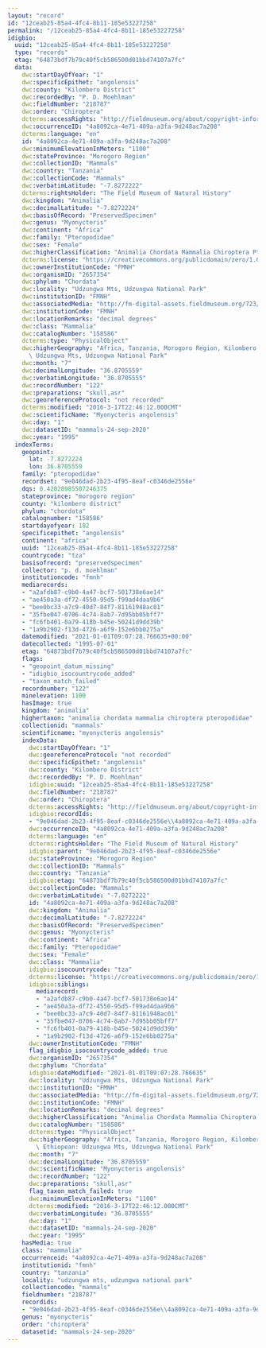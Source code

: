 ```yaml
---
layout: "record"
id: "12ceab25-85a4-4fc4-8b11-185e53227258"
permalink: "/12ceab25-85a4-4fc4-8b11-185e53227258"
idigbio:
  uuid: "12ceab25-85a4-4fc4-8b11-185e53227258"
  type: "records"
  etag: "64873bdf7b79c40f5cb586500d01bbd74107a7fc"
  data:
    dwc:startDayOfYear: "1"
    dwc:specificEpithet: "angolensis"
    dwc:county: "Kilombero District"
    dwc:recordedBy: "P. D. Moehlman"
    dwc:fieldNumber: "218787"
    dwc:order: "Chiroptera"
    dcterms:accessRights: "http://fieldmuseum.org/about/copyright-information"
    dwc:occurrenceID: "4a8092ca-4e71-409a-a3fa-9d248ac7a208"
    dcterms:language: "en"
    id: "4a8092ca-4e71-409a-a3fa-9d248ac7a208"
    dwc:minimumElevationInMeters: "1100"
    dwc:stateProvince: "Morogoro Region"
    dwc:collectionID: "Mammals"
    dwc:country: "Tanzania"
    dwc:collectionCode: "Mammals"
    dwc:verbatimLatitude: "-7.8272222"
    dcterms:rightsHolder: "The Field Museum of Natural History"
    dwc:kingdom: "Animalia"
    dwc:decimalLatitude: "-7.8272224"
    dwc:basisOfRecord: "PreservedSpecimen"
    dwc:genus: "Myonycteris"
    dwc:continent: "Africa"
    dwc:family: "Pteropodidae"
    dwc:sex: "Female"
    dwc:higherClassification: "Animalia Chordata Mammalia Chiroptera Pteropodidae"
    dcterms:license: "https://creativecommons.org/publicdomain/zero/1.0/"
    dwc:ownerInstitutionCode: "FMNH"
    dwc:organismID: "2657354"
    dwc:phylum: "Chordata"
    dwc:locality: "Udzungwa Mts, Udzungwa National Park"
    dwc:institutionID: "FMNH"
    dwc:associatedMedia: "http://fm-digital-assets.fieldmuseum.org/723/799/158586_DLowerJaw_RB01_MZ.jpg|http://fm-digital-assets.fieldmuseum.org/723/800/158586_Dorsal_RB01_MZ.jpg|http://fm-digital-assets.fieldmuseum.org/723/801/158586_FullLateral_RB01_MZ.jpg|http://fm-digital-asse"
    dwc:institutionCode: "FMNH"
    dwc:locationRemarks: "decimal degrees"
    dwc:class: "Mammalia"
    dwc:catalogNumber: "158586"
    dcterms:type: "PhysicalObject"
    dwc:higherGeography: "Africa, Tanzania, Morogoro Region, Kilombero District, Ethiopean:\
      \ Udzungwa Mts, Udzungwa National Park"
    dwc:month: "7"
    dwc:decimalLongitude: "36.8705559"
    dwc:verbatimLongitude: "36.8705555"
    dwc:recordNumber: "122"
    dwc:preparations: "skull,asr"
    dwc:georeferenceProtocol: "not recorded"
    dcterms:modified: "2016-3-17T22:46:12.000CMT"
    dwc:scientificName: "Myonycteris angolensis"
    dwc:day: "1"
    dwc:datasetID: "mammals-24-sep-2020"
    dwc:year: "1995"
  indexTerms:
    geopoint:
      lat: -7.8272224
      lon: 36.8705559
    family: "pteropodidae"
    recordset: "9e046dad-2b23-4f95-8eaf-c0346de2556e"
    dqs: 0.42028985507246375
    stateprovince: "morogoro region"
    county: "kilombero district"
    phylum: "chordata"
    catalognumber: "158586"
    startdayofyear: 182
    specificepithet: "angolensis"
    continent: "africa"
    uuid: "12ceab25-85a4-4fc4-8b11-185e53227258"
    countrycode: "tza"
    basisofrecord: "preservedspecimen"
    collector: "p. d. moehlman"
    institutioncode: "fmnh"
    mediarecords:
    - "a2afdb87-c9b0-4a47-bcf7-501738e6ae14"
    - "ae450a3a-df72-4550-95d5-f99ad4daa9b6"
    - "bee0bc33-a7c9-40d7-84f7-81161948ac01"
    - "35fbe047-0706-4c74-8ab7-7d95bb05bff7"
    - "fc6fb401-0a79-418b-b45e-50241d9dd39b"
    - "1a9b2902-f13d-4726-a6f9-152e6bb0275a"
    datemodified: "2021-01-01T09:07:28.766635+00:00"
    datecollected: "1995-07-01"
    etag: "64873bdf7b79c40f5cb586500d01bbd74107a7fc"
    flags:
    - "geopoint_datum_missing"
    - "idigbio_isocountrycode_added"
    - "taxon_match_failed"
    recordnumber: "122"
    minelevation: 1100
    hasImage: true
    kingdom: "animalia"
    highertaxon: "animalia chordata mammalia chiroptera pteropodidae"
    collectionid: "mammals"
    scientificname: "myonycteris angolensis"
    indexData:
      dwc:startDayOfYear: "1"
      dwc:georeferenceProtocol: "not recorded"
      dwc:specificEpithet: "angolensis"
      dwc:county: "Kilombero District"
      dwc:recordedBy: "P. D. Moehlman"
      idigbio:uuid: "12ceab25-85a4-4fc4-8b11-185e53227258"
      dwc:fieldNumber: "218787"
      dwc:order: "Chiroptera"
      dcterms:accessRights: "http://fieldmuseum.org/about/copyright-information"
      idigbio:recordIds:
      - "9e046dad-2b23-4f95-8eaf-c0346de2556e\\4a8092ca-4e71-409a-a3fa-9d248ac7a208"
      dwc:occurrenceID: "4a8092ca-4e71-409a-a3fa-9d248ac7a208"
      dcterms:language: "en"
      dcterms:rightsHolder: "The Field Museum of Natural History"
      idigbio:parent: "9e046dad-2b23-4f95-8eaf-c0346de2556e"
      dwc:stateProvince: "Morogoro Region"
      dwc:collectionID: "Mammals"
      dwc:country: "Tanzania"
      idigbio:etag: "64873bdf7b79c40f5cb586500d01bbd74107a7fc"
      dwc:collectionCode: "Mammals"
      dwc:verbatimLatitude: "-7.8272222"
      id: "4a8092ca-4e71-409a-a3fa-9d248ac7a208"
      dwc:kingdom: "Animalia"
      dwc:decimalLatitude: "-7.8272224"
      dwc:basisOfRecord: "PreservedSpecimen"
      dwc:genus: "Myonycteris"
      dwc:continent: "Africa"
      dwc:family: "Pteropodidae"
      dwc:sex: "Female"
      dwc:class: "Mammalia"
      idigbio:isocountrycode: "tza"
      dcterms:license: "https://creativecommons.org/publicdomain/zero/1.0/"
      idigbio:siblings:
        mediarecord:
        - "a2afdb87-c9b0-4a47-bcf7-501738e6ae14"
        - "ae450a3a-df72-4550-95d5-f99ad4daa9b6"
        - "bee0bc33-a7c9-40d7-84f7-81161948ac01"
        - "35fbe047-0706-4c74-8ab7-7d95bb05bff7"
        - "fc6fb401-0a79-418b-b45e-50241d9dd39b"
        - "1a9b2902-f13d-4726-a6f9-152e6bb0275a"
      dwc:ownerInstitutionCode: "FMNH"
      flag_idigbio_isocountrycode_added: true
      dwc:organismID: "2657354"
      dwc:phylum: "Chordata"
      idigbio:dateModified: "2021-01-01T09:07:28.766635"
      dwc:locality: "Udzungwa Mts, Udzungwa National Park"
      dwc:institutionID: "FMNH"
      dwc:associatedMedia: "http://fm-digital-assets.fieldmuseum.org/723/799/158586_DLowerJaw_RB01_MZ.jpg|http://fm-digital-assets.fieldmuseum.org/723/800/158586_Dorsal_RB01_MZ.jpg|http://fm-digital-assets.fieldmuseum.org/723/801/158586_FullLateral_RB01_MZ.jpg|http://fm-digital-asse"
      dwc:institutionCode: "FMNH"
      dwc:locationRemarks: "decimal degrees"
      dwc:higherClassification: "Animalia Chordata Mammalia Chiroptera Pteropodidae"
      dwc:catalogNumber: "158586"
      dcterms:type: "PhysicalObject"
      dwc:higherGeography: "Africa, Tanzania, Morogoro Region, Kilombero District,\
        \ Ethiopean: Udzungwa Mts, Udzungwa National Park"
      dwc:month: "7"
      dwc:decimalLongitude: "36.8705559"
      dwc:scientificName: "Myonycteris angolensis"
      dwc:recordNumber: "122"
      dwc:preparations: "skull,asr"
      flag_taxon_match_failed: true
      dwc:minimumElevationInMeters: "1100"
      dcterms:modified: "2016-3-17T22:46:12.000CMT"
      dwc:verbatimLongitude: "36.8705555"
      dwc:day: "1"
      dwc:datasetID: "mammals-24-sep-2020"
      dwc:year: "1995"
    hasMedia: true
    class: "mammalia"
    occurrenceid: "4a8092ca-4e71-409a-a3fa-9d248ac7a208"
    institutionid: "fmnh"
    country: "tanzania"
    locality: "udzungwa mts, udzungwa national park"
    collectioncode: "mammals"
    fieldnumber: "218787"
    recordids:
    - "9e046dad-2b23-4f95-8eaf-c0346de2556e\\4a8092ca-4e71-409a-a3fa-9d248ac7a208"
    genus: "myonycteris"
    order: "chiroptera"
    datasetid: "mammals-24-sep-2020"
---
```

